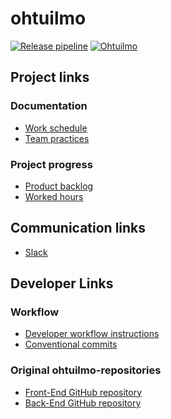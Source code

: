 # ohtuilmo

[![Release pipeline](https://github.com/Ohtuilmo/ohtuilmo/actions/workflows/build.yaml/badge.svg)](https://github.com/Ohtuilmo/ohtuilmo/actions/workflows/build.yaml)
[![Ohtuilmo](https://img.shields.io/endpoint?url=https://cloud.cypress.io/badge/detailed/2e43ni&style=flat&logo=cypress)](https://cloud.cypress.io/projects/2e43ni/runs)

## Project links
### Documentation
* [Work schedule](https://github.com/Ohtuilmo/ohtuilmo/blob/main/documentation/work_schedule.md)
* [Team practices](https://github.com/Ohtuilmo/ohtuilmo/blob/main/documentation/team_practices.md)

### Project progress
* [Product backlog](https://github.com/orgs/Ohtuilmo/projects/1)
* [Worked hours](https://docs.google.com/spreadsheets/d/e/2PACX-1vRnlawBu2lDWxWYNQsZnKCnWiG41CknVIywZnWhlX3j-18jG2Kyh2MxMxhKrqqTQkDnvm0NPfUBslDE/pubhtml)

## Communication links
* [Slack](https://ohtuilmo.slack.com)

## Developer Links
### Workflow
* [Developer workflow instructions](https://github.com/Ohtuilmo/ohtuilmo/blob/main/documentation/developer_workflow.md)
* [Conventional commits](https://www.conventionalcommits.org/en/v1.0.0/)

### Original ohtuilmo-repositories
* [Front-End GitHub repository](https://github.com/UniversityOfHelsinkiCS/ohtuilmo-frontend/tree/master)
* [Back-End GitHub repository](https://github.com/UniversityOfHelsinkiCS/ohtuilmo-backend)
